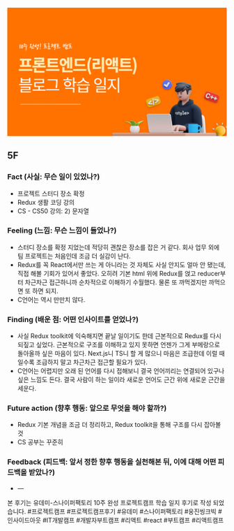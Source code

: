 ![img_learning_log.png](../assets/img_learning_log.png)

## 5F

### Fact (사실: 무슨 일이 있었나?)

- 프로젝트 스터디 장소 확정
- Redux 생활 코딩 강의
- CS - CS50 강의: 2) 문자열

### Feeling (느낌: 무슨 느낌이 들었나?)

- 스터디 장소를 확정 지었는데 적당히 괜찮은 장소를 잡은 거 같다. 회사 업무 외에 팀 프로젝트는 처음인데 조금 더 실감이 난다.
- Redux를 꼭 React에서만 쓰는 게 아니라는 것 자체도 사실 안지도 얼마 안 됐는데, 직접 해볼 기회가 있어서 좋았다. 오히려 기본 html 위에 Redux를 얹고 reducer부터 차근차근 접근하니까 순차적으로 이해하기 수월했다. 물론 또 까먹겠지만 까먹으면 또 하면 되지.
- C언어는 역시 만만치 않다.

### Finding (배운 점: 어떤 인사이트를 얻었나?)

- 사실 Redux toolkit에 익숙해지면 끝날 일이기도 한데 근본적으로 Redux를 다시 되짚고 싶었다. 근본적으로 구조를 이해하고 있지 못하면 언젠가 그게 부메랑으로 돌아올까 싶은 마음이 있다. Next.js니 TS니 할 게 많으니 마음은 조급한데 이럴 때일수록 조급하지 말고 차근차근 접근할 필요가 있다.
- C언어는 어렵지만 오래 된 언어를 다시 접해보니 결국 언어끼리는 연결되어 있구나 싶은 느낌도 든다. 결국 사람이 하는 일이라 새로운 언어도 근간 위에 새로운 근간을 세운다.

### Future action (향후 행동: 앞으로 무엇을 해야 할까?)

- Redux 기본 개념을 조금 더 정리하고, Redux toolkit을 통해 구조를 다시 잡아볼 것
- CS 공부는 꾸준히

### Feedback (피드백: 앞서 정한 향후 행동을 실천해본 뒤, 이에 대해 어떤 피드백을 받았나?)

- —

본 후기는 유데미-스나이퍼팩토리 10주 완성 프로젝트캠프 학습 일지 후기로 작성 되었습니다. #프로젝트캠프 #프로젝트캠프후기 #유데미 #스나이퍼팩토리 #웅진씽크빅 #인사이드아웃 #IT개발캠프 #개발자부트캠프 #리액트 #react #부트캠프 #리액트캠프
